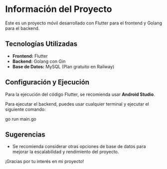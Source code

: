 # Información del Proyecto

Este es un proyecto móvil desarrollado con Flutter para el frontend y Golang para el backend.

## Tecnologías Utilizadas

- **Frontend:** Flutter
- **Backend:** Golang con Gin
- **Base de Datos:** MySQL (Plan gratuito en Railway)

## Configuración y Ejecución

Para la ejecución del código Flutter, se recomienda usar **Android Studio**.

Para ejecutar el backend, puedes usar cualquier terminal y ejecutar el siguiente comando:

go run main.go

## Sugerencias

- Se recomienda considerar otras opciones de base de datos para mejorar la escalabilidad y rendimiento del proyecto.

¡Gracias por tu interés en mi proyecto!
